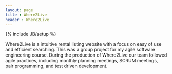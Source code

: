 ```yaml
---
layout: page
title : Where2Live
header : Where2Live
---
```


{% include JB/setup %}

Where2Live is a intuitive rental listing website with a focus on easy of use and efficient searching.  This was a group project for my agile software engineering course.  During the production of Where2Live our team followed agile practices, including monthly planning meetings, SCRUM meetings, pair programming, and test driven development.